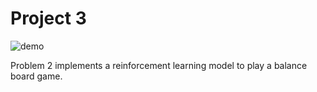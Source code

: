 # Project 3

![demo](https://github.com/YufeiHu/STATS-M232A-Statistical-Modeling-in-Vision-and-Cognition/blob/master/project3/problem2/demo.png)

Problem 2 implements a reinforcement learning model to play a balance board game.
